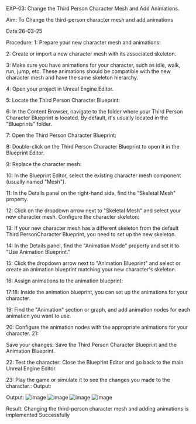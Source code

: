 EXP-03: Change the Third Person Character Mesh and Add Animations.

Aim:
To Change the third-person character mesh and add animations

Date:26-03-25

Procedure:
1: Prepare your new character mesh and animations:

2: Create or import a new character mesh with its associated skeleton.

3: Make sure you have animations for your character, such as idle, walk, run, jump, etc.
These animations should be compatible with the new character mesh and have the same
skeleton hierarchy.

4: Open your project in Unreal Engine Editor.

5: Locate the Third Person Character Blueprint:

6: In the Content Browser, navigate to the folder where your Third Person Character
Blueprint is located. By default, it's usually located in the "Blueprints" folder.

7: Open the Third Person Character Blueprint:

8: Double-click on the Third Person Character Blueprint to open it in the Blueprint Editor.

9: Replace the character mesh:

10: In the Blueprint Editor, select the existing character mesh component (usually named
"Mesh").

11: In the Details panel on the right-hand side, find the "Skeletal Mesh" property.

12: Click on the dropdown arrow next to "Skeletal Mesh" and select your new character
mesh. Configure the character skeleton:

13: If your new character mesh has a different skeleton from the default Third PersonCharacter
Blueprint, you need to set up the new skeleton.

14: In the Details panel, find the "Animation Mode" property and set it to "Use Animation
Blueprint."

15: Click the dropdown arrow next to "Animation Blueprint" and select or create an
animation blueprint matching your new character's skeleton.

16: Assign animations to the animation blueprint:

17:18: Inside the animation blueprint, you can set up the animations for your character.

19: Find the "Animation" section or graph, and add animation nodes for each animation you
want to use.

20: Configure the animation nodes with the appropriate animations for your character. 21:

Save your changes: Save the Third Person Character Blueprint and the Animation
Blueprint.

22: Test the character: Close the Blueprint Editor and go back to the main Unreal Engine
Editor.

23: Play the game or simulate it to see the changes you made to the character.:
Output:

Output:
![image](https://github.com/user-attachments/assets/f46620c7-05cb-492a-997b-98d65817a06e)
![image](https://github.com/user-attachments/assets/6480439e-7816-47ad-b743-6b95e952132d)
![image](https://github.com/user-attachments/assets/6814e3dd-01b6-4f15-bd0a-c268ed121de3)
![image](https://github.com/user-attachments/assets/8de85ac2-2d6b-447c-84fa-805443b38c78)






Result:
Changing the third-person character mesh and adding animations is implemented
Successfully
